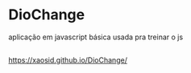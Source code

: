 # DioChange

aplicação em javascript básica usada pra treinar o js
##
 https://xaosid.github.io/DioChange/
